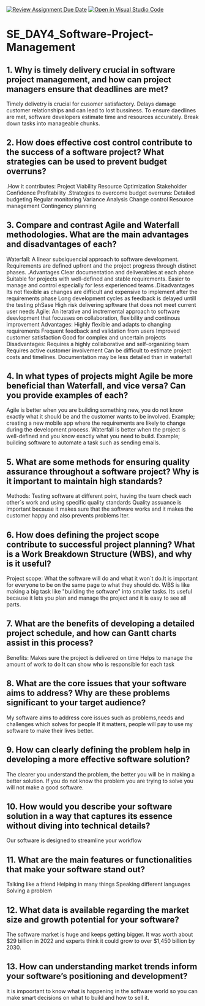 [![Review Assignment Due Date](https://classroom.github.com/assets/deadline-readme-button-22041afd0340ce965d47ae6ef1cefeee28c7c493a6346c4f15d667ab976d596c.svg)](https://classroom.github.com/a/9pw6JKcu)
[![Open in Visual Studio Code](https://classroom.github.com/assets/open-in-vscode-2e0aaae1b6195c2367325f4f02e2d04e9abb55f0b24a779b69b11b9e10269abc.svg)](https://classroom.github.com/online_ide?assignment_repo_id=18472820&assignment_repo_type=AssignmentRepo)
# SE_DAY4_Software-Project-Management
## 1. Why is timely delivery crucial in software project management, and how can project managers ensure that deadlines are met?
Timely delivetry is crucial for cusomer satisfactory. Delays damage customer relationships and can lead to lost bussiness. 
To ensure daedlines are met, software developers estimate time and resources accurately. Break down tasks into manageable chunks. 

## 2. How does effective cost control contribute to the success of a software project? What strategies can be used to prevent budget overruns?
.How it contributes:
Project Viability
Resource Optimization
Stakeholder Confidence
Profitability
.Strategies to overcome budget overruns:
Detailed budgeting
Regular monitoring
Variance Analysis
Change control
Resource management
Contingency planning

## 3. Compare and contrast Agile and Waterfall methodologies. What are the main advantages and disadvantages of each?
Waterfall:
A linear subsiquencial approach to software development. Requirements are defined upfront and the project progress through distinct phases. 
.Advantages
Clear documentation and deliverables at each phase 
Suitable for projects with well-defined and stable requirements. 
Easier to manage and control especially for less experienced teams
.Disadvantages
Its not flexible as changes are difficult and expensive to implement after the requirements phase
Long development cycles as feedback is delayed untill the testing phSase 
High risk delivering spftware that does not meet current user needs 
Agile:
An iterative and inctremental approach to software deevlopment that focusses on collaboration, flexibility and continous improvement
Advantages:
Highly flexible and adapts to changing requirements
Frequent feedback and validation from users
Improved customer satisfaction
Good for complex and uncertain projects 
Disadvantages:
Requires a highly collaborative and self-organizing team
Requires active customer involvement
Can be difficult to estimate project costs and timelines. 
Documentation may be less detailed than in waterfall

## 4. In what types of projects might Agile be more beneficial than Waterfall, and vice versa? Can you provide examples of each?
Agile  is better when you are building something new, you do not know exactly what it should be and the customer wants to be involved. Example; creating a new mobile app where the requirements are likely to change during the development process. 
Waterfall is better when the project is well-defined and you know exactly what you need to build. Example; building software to automate a task such as sending emails.

## 5. What are some methods for ensuring quality assurance throughout a software project? Why is it important to maintain high standards?
Methods: Testing software at different point, having the team check each other`s work and using specific quality standards
Quality assuance is important because it makes sure that the software works and it makes the customer happy and also prevents problems lter. 
## 6. How does defining the project scope contribute to successful project planning? What is a Work Breakdown Structure (WBS), and why is it useful?
Project scope: What the software will do and what it won`t do.It is important for everyone to be on the same page to what they should do. 
WBS is like making a big task like "building the software" into smaller tasks. Its useful because it lets you plan and manage the project and it is easy to see all parts. 

## 7. What are the benefits of developing a detailed project schedule, and how can Gantt charts assist in this process?
Benefits:
Makes sure the project is delivered on time
Helps to manage the amount of work to do
It can show who is responsible for each task

## 8. What are the core issues that your software aims to address? Why are these problems significant to your target audience?
My software aims to address core issues such as problems,needs and challenges which solves for people
If it matters, people will pay to use my software to make their lives better. 
## 9. How can clearly defining the problem help in developing a more effective software solution?
The clearer you understand the problem, the better you will be in making a better solution. If you do not know the problem you are trying to solve you will not make a good software. 

## 10. How would you describe your software solution in a way that captures its essence without diving into technical details?
Our software is designed to streamline your workflow 
## 11. What are the main features or functionalities that make your software stand out?
Talking like a friend 
Helping in many things
Speaking different languages 
Solving a problem

## 12. What data is available regarding the market size and growth potential for your software?
The software market is huge and keeps getting bigger. It was worth about $29 billion in 2022 and experts think it could grow to over $1,450 billion by 2030.
## 13. How can understanding market trends inform your software’s positioning and development?
It is impoortant to know what is happening in the software world so you can make smart decisions on what to build and how to sell it. 
